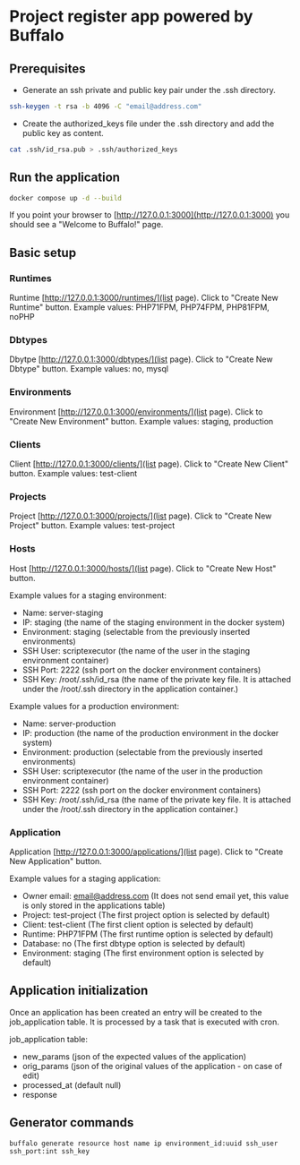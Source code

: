 # Project register app powered by Buffalo

## Prerequisites

- Generate an ssh private and public key pair under the .ssh directory.

```bash
ssh-keygen -t rsa -b 4096 -C "email@address.com"
```

- Create the authorized_keys file under the .ssh directory and add the public key as content.

```bash
cat .ssh/id_rsa.pub > .ssh/authorized_keys
```

## Run the application

```bash
docker compose up -d --build
```

If you point your browser to [http://127.0.0.1:3000](http://127.0.0.1:3000) you should see a "Welcome to Buffalo!" page.

## Basic setup

### Runtimes

Runtime [http://127.0.0.1:3000/runtimes/](list page). Click to "Create New Runtime" button. Example values: PHP71FPM, PHP74FPM, PHP81FPM, noPHP

### Dbtypes

Dbytpe [http://127.0.0.1:3000/dbtypes/](list page). Click to "Create New Dbtype" button. Example values: no, mysql

### Environments

Environment [http://127.0.0.1:3000/environments/](list page). Click to "Create New Environment" button. Example values: staging, production

### Clients

Client [http://127.0.0.1:3000/clients/](list page). Click to "Create New Client" button. Example values: test-client

### Projects

Project [http://127.0.0.1:3000/projects/](list page). Click to "Create New Project" button. Example values: test-project

### Hosts

Host [http://127.0.0.1:3000/hosts/](list page). Click to "Create New Host" button.

Example values for a staging environment:
- Name: server-staging
- IP: staging (the name of the staging environment in the docker system)
- Environment: staging (selectable from the previously inserted environments)
- SSH User: scriptexecutor (the name of the user in the staging environment container)
- SSH Port: 2222 (ssh port on the docker environment containers)
- SSH Key: /root/.ssh/id_rsa (the name of the private key file. It is attached under the /root/.ssh directory in the application container.)

Example values for a production environment:
- Name: server-production
- IP: production (the name of the production environment in the docker system)
- Environment: production (selectable from the previously inserted environments)
- SSH User: scriptexecutor (the name of the user in the production environment container)
- SSH Port: 2222 (ssh port on the docker environment containers)
- SSH Key: /root/.ssh/id_rsa (the name of the private key file. It is attached under the /root/.ssh directory in the application container.)

### Application

Application [http://127.0.0.1:3000/applications/](list page). Click to "Create New Application" button.

Example values for a staging application:
- Owner email: email@address.com (It does not send email yet, this value is only stored in the applications table)
- Project: test-project (The first project option is selected by default)
- Client: test-client (The first client option is selected by default)
- Runtime: PHP71FPM (The first runtime option is selected by default)
- Database: no (The first dbtype option is selected by default)
- Environment: staging (The first environment option is selected by default)

## Application initialization

Once an application has been created an entry will be created to the job_application table. It is processed by a task that is executed with cron.

job_application table:
- new_params (json of the expected values of the application)
- orig_params (json of the original values of the application - on case of edit)
- processed_at (default null)
- response

## Generator commands

```console
buffalo generate resource host name ip environment_id:uuid ssh_user ssh_port:int ssh_key
```
